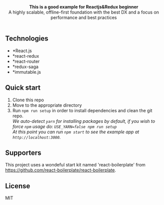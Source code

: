 <div align="center"><strong>This is a good example for Reactjs&Redux beginner</strong></div>
<div align="center">A highly scalable, offline-first foundation with the best DX and a focus on performance and best practices</div>

<br />


## Technologies

  - *React.js
  - *react-redux
  - *react-router
  - *redux-saga
  - *immutable.js

## Quick start

1. Clone this repo
2. Move to the appropriate directory
3. Run `npm run setup` in order to install dependencies and clean the git repo.<br />
   *We auto-detect `yarn` for installing packages by default, if you wish to force `npm` usage do: `USE_YARN=false npm run setup`*<br />
   *At this point you can run `npm start` to see the example app at `http://localhost:3000`.*

## Supporters

This project uses a wondeful start kit named 'react-boilerplate' from https://github.com/react-boilerplate/react-boilerplate.

## License

MIT
